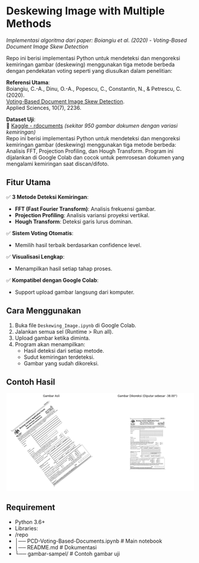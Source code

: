 # Deskewing Image with Multiple Methods
*Implementasi algoritma dari paper: Boiangiu et al. (2020) - Voting-Based Document Image Skew Detection*

Repo ini berisi implementasi Python untuk mendeteksi dan mengoreksi kemiringan gambar (deskewing) menggunakan tiga metode berbeda dengan pendekatan voting seperti yang diusulkan dalam penelitian:

**Referensi Utama**:  
Boiangiu, C.-A., Dinu, O.-A., Popescu, C., Constantin, N., & Petrescu, C. (2020).  
[Voting-Based Document Image Skew Detection](https://doi.org/10.3390/app10072236).  
Applied Sciences, 10(7), 2236.  

**Dataset Uji**:  
📂 [Kaggle - rdocuments](https://www.kaggle.com/datasets/) *(sekitar 950 gambar dokumen dengan variasi kemiringan)*  
Repo ini berisi implementasi Python untuk mendeteksi dan mengoreksi kemiringan gambar (deskewing) menggunakan tiga metode berbeda: Analisis FFT, Projection Profiling, dan Hough Transform. Program ini dijalankan di Google Colab dan cocok untuk pemrosesan dokumen yang mengalami kemiringan saat discan/difoto.

## Fitur Utama
✅ **3 Metode Deteksi Kemiringan**:
   - **FFT (Fast Fourier Transform)**: Analisis frekuensi gambar.
   - **Projection Profiling**: Analisis variansi proyeksi vertikal.
   - **Hough Transform**: Deteksi garis lurus dominan.

✅ **Sistem Voting Otomatis**:
   - Memilih hasil terbaik berdasarkan confidence level.

✅ **Visualisasi Lengkap**:
   - Menampilkan hasil setiap tahap proses.

✅ **Kompatibel dengan Google Colab**:
   - Support upload gambar langsung dari komputer.

## Cara Menggunakan
1. Buka file `Deskewing_Image.ipynb` di Google Colab.
2. Jalankan semua sel (Runtime > Run all).
3. Upload gambar ketika diminta.
4. Program akan menampilkan:
   - Hasil deteksi dari setiap metode.
   - Sudut kemiringan terdeteksi.
   - Gambar yang sudah dikoreksi.

## Contoh Hasil
![Contoh Hasil](https://github.com/arezyhs/Python-Digital-Image-Processing-Projects/blob/main/hasil.png)

## Requirement
- Python 3.6+
- Libraries:
- /repo
- │── PCD-Voting-Based-Documents.ipynb # Main notebook
- │── README.md # Dokumentasi
- └── gambar-sampel/ # Contoh gambar uji
